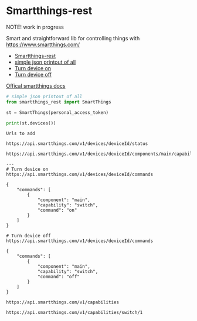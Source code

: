 # Smartthings-rest

NOTE! work in progress

Smart and straightforward lib for controlling things with <https://www.smartthings.com/>  

- [Smartthings-rest](#smartthings-rest)
- [simple json printout of all](#simple-json-printout-of-all)
- [Turn device on](#turn-device-on)
- [Turn device off](#turn-device-off)

[Offical smartthings docs](https://developer-preview.smartthings.com/docs/getting-started/welcome)

~~~py
# simple json printout of all 
from smartthings_rest import SmartThings

st = SmartThings(personal_access_token)

print(st.devices())

~~~

~~~text
Urls to add

https://api.smartthings.com/v1/devices/deviceId/status

https://api.smartthings.com/v1/devices/deviceId/components/main/capabilities/mediaInputSource/status

---
# Turn device on
https://api.smartthings.com/v1/devices/deviceId/commands

{
    "commands": [
        {
            "component": "main",
            "capability": "switch",
            "command": "on"
        }
    ]
}

# Turn device off
https://api.smartthings.com/v1/devices/deviceId/commands

{
    "commands": [
        {
            "component": "main",
            "capability": "switch",
            "command": "off"
        }
    ]
}

https://api.smartthings.com/v1/capabilities

https://api.smartthings.com/v1/capabilities/switch/1

~~~
